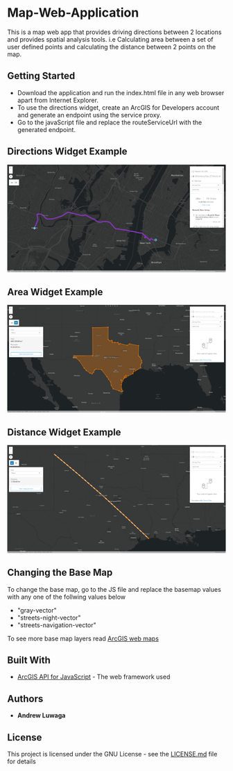 # Map-Web-Application

This is a map web app that provides driving directions between 2 locations and provides spatial analysis tools. i.e Calculating area between a set of user defined points and calculating the distance between 2 points on the map.

## Getting Started

- Download the application and run the index.html file in any web browser apart from Internet Explorer.
- To use the directions widget, create an ArcGIS for Developers account and generate an endpoint using the service proxy.
- Go to the javaScript file and replace the routeServiceUrl with the generated endpoint.

## Directions Widget Example

![Directions](/images/directions.png)

## Area Widget Example

![Area](/images/Area.png)

## Distance Widget Example

![Distance](/images/distance.png)

## Changing the Base Map

To change the base map, go to the JS file and replace the basemap values with any one of the follwing values below
* "gray-vector"
* "streets-night-vector"
* "streets-navigation-vector"

To see more base map layers read [ArcGIS web maps](https://developers.arcgis.com/javascript/latest/api-reference/esri-WebMap.html)

## Built With

* [ArcGIS API for JavaScript](https://developers.arcgis.com/javascript/) - The web framework used

## Authors

* **Andrew Luwaga**

## License

This project is licensed under the GNU License - see the [LICENSE.md](LICENSE) file for details

